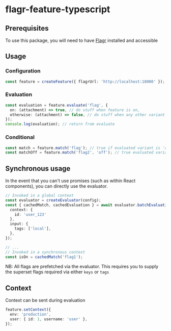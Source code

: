 # flagr-feature-typescript

## Prerequisites

To use this package, you will need to have [Flagr](https://github.com/openflagr/flagr) installed and accessible

## Usage

### Configuration

```typescript
const feature = createFeature({ flagrUrl: 'http://localhost:18000' });
```

### Evaluation

```typescript
const evaluation = feature.evaluate('flag', {
  on: (attachment) => true, // do stuff when feature is on,
  otherwise: (attachment) => false, // do stuff when any other variant isn't matched
});
console.log(evaluation); // return from evaluate
```

### Conditional

```typescript
const match = feature.match('flag'); // true if evaluated variant is 'on'
const matchOff = feature.match('flag2', 'off'); // true evaluated variant is 'off'
```

## Synchronous usage

In the event that you can't use promises (such as within React components), you can directly use the evaluator.

```typescript
// Invoked in a global context
const evaluator = createEvaluator(config);
const { cachedMatch, cachedEvaluation } = await evaluator.batchEvaluation({
  context: {
    id: 'user_123' 
  },
  input: {
    tags: ['local'],
  },
});

// ...
// Invoked in a synchronous context
const isOn = cachedMatch('flag1');
```

NB: All flags are prefetched via the evaluator. This requires you to supply the superset flags required via either `keys` or `tags`

## Context

Context can be sent during evaluation

```typescript
feature.setContext({
  env: 'production',
  user: { id: 1, username: 'user' },
});
```
